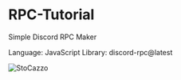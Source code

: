 # RPC-Tutorial
Simple Discord RPC Maker

Language: JavaScript
Library: discord-rpc@latest










![StoCazzo](https://user-images.githubusercontent.com/100482825/203656600-ace2a038-f5e8-4808-aa4b-d8c3e2b877c4.jpg)
